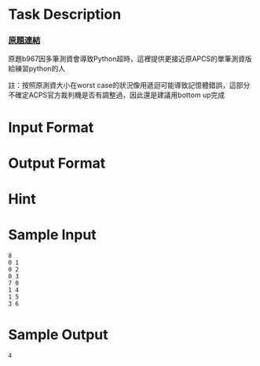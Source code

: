 # Task Description
### [原題連結](../apcs.csie.ntnu.edu.tw/wp-content/uploads/2018/12/1050305APCSImplementation_page_7.pdf) ###

原題b967因多筆測資會導致Python超時，這裡提供更接近原APCS的單筆測資版給練習python的人

註：按照原測資大小在worst case的狀況像用遞迴可能導致記憶體錯誤，這部分不確定ACPS官方裁判機是否有調整過，因此還是建議用bottom up完成
# Input Format

# Output Format

# Hint

# Sample Input
```
8
0 1
0 2
0 3
7 0
1 4
1 5
3 6

```
# Sample Output
```
4
```

